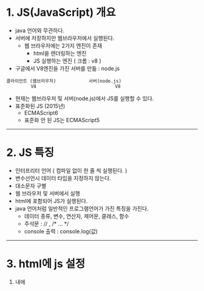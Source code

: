 # 1. JS(JavaScript) 개요

- java 언어와 무관하다.
- 서버에 저장하지만 웹브라우저에서 실행된다.
    - 웹 브라우저에는 2가지 엔진이 존재
        - html을 렌더링하는 엔진
        - JS 실행하는 엔진 ( 크롬 : v8 )
- 구글에서 V8엔진을 가진 서버를 만듦 : node.js

```
클라이언트 (웹브라우저)            서버(node.js)
         V8                             V8             
```

- 현재는 웹브라우저 및 서버(node.js)에서 JS를 실행할 수 있다.
- 표준화된 JS (2015년)
    - ECMAScript6
    - 표준화 안 된 JS는 ECMAScript5

---

# 2. JS 특징

- 인터프리터 언어 ( 컴파일 없이 한 줄 씩 실행된다. )
- 변수선언시 데이터 타입을 지정하지 않는다.
- 대소문자 구별
- 웹 브라우저 및 서버에서 실행
- html에 포함되어 JS가 실행된다.
- java 언어처럼 일반적인 프로그램언어가 가진 특징을 가진다.
    - 데이터 종류, 변수, 연산자, 제어문, 클래스, 함수
    - 주석문 :  // ,  /* … */
    - console 출력 : console.log(값)

---

# 3.  html에 js 설정

1) <head> 내에 <script> 설정

```
<head>
			 <script> 
			 // JS코드...
			 </script> 
</head>
```

2) <body> 내에 <script> 설정

```
<body>
			// html 태그
			 <script> 
			// JS코드...
			 </script> 
</body>
```

3) 외부파일로 설정 

- <head> 내에 <script>로 참조

```
<head>
			 <script src="test.js"> </script> 
</head>
```

---

# 4. 식별자 ( identifier )

: js 코드내의 단어의 개념

- 대소문자 구병
- 첫글자는 반드시 영문자 또는 _, $ 만 지정 가능
- 시스템 정의 식별자(예약어), 사용자 정의 식별자 사용
    - 변수명 : 모두 소문자 권장
    - 상수명 : 모두 대문자 권장
    - 함수명 : 모두 소문자 권장
    - 클래스명 : 첫글자 대문자

---

# 5. 데이터 종류

## 1) 기본 데이터형

- **수치 데이터** : 정수와 실수
    - Number 객체
      
- **문자 데이터** : 문자와 문자열 포함
    - String 객체
    - 홑따옴표/쌍따옴표 구분 X
      
- **논리 데이터** : 참/거짓
    - Boolean 객체 : true/false
    - false 로 처리되는 값
        - 0, “”, null, undefined, NaN
    - 주로 조건문 및 논리연산자에 사용
      
- **undefined** : 변수가 선언후 초기화 안 된 상태
    - Object 객체
      
- **null** : 변수 초기화 된 상태지만 값 없는 상태
    - Object 객체
      
- **NaN** : Not a Number
    - Number 객체
    - 일반적으로 숫자가 아닌 문자열을 수치형으로 변경할 때 발생할 수 있다.
        - 예 > “10”   ⇒   Number.parseInt(”10”)      ⇒   10
            
                   “민지” ⇒   ~~Number.parseInt(”민지”)~~   ⇒   NaN 발생
            


## 2) 참조 데이터형

- **배열** (객체)   :  [  값1, 값2, …  ]
- **JSON (**객체) :  JSON ( JavaScript Object Notation )
    - **{key : value} 형식** ⇒ `{ name: "홍길동", age: 10 }`
- **함수** (function) (객체) : 자바의 메서드 기능
    
    ```
    function 함수명(변수, ...){
    						// 문장
    						return 값;
    }
    ```
    
    - JS의 함수는 데이터로 처리된다.
    - 변수에 저장
    - 리턴값으로 사용
    - 함수 호출시 인자값으로사용
    - 위 3가지 특징을 갖는 함수(객체)를 일급객체(first-class)라 부른다.
        - 일급객체 언어 : JS, Python, 자바(람다)
        
- **클래스** (class) :
    
    ```
    class 클래스명 {
    		// 생성자
    		// 메서드
    }
    new 클래스명();
    ```
    
![image (2)](https://github.com/user-attachments/assets/70a5a71d-6e3a-44d8-ac92-297204506047)

    

---

# 6. **typeof 연산자**

: 데이터 타입을 확인

- `typeof new Cat()   // Cat object`
- `typeof 3.14   // number`

---

# 7. 변수 ( Variable )

: **데이터 저장**

## 1) JS 변수 특징

- **데이터형을 지정하지 않는다.**
    - 임의의 변수에 데이터타입을 제한하지 않기에 하나의 변수에 모든 데이터값을 저장할 수 있다.
    - 간편하지만 개발자 입장에서는 좋지 않음
        - 이를 해결하기 위해 타입스크립트 등장

## 2) 문법 2가지

1. **var 키워드** 
    - OLD 버전
    
    ```
    var 변수명;      // 변수선언, undefined 저장됨
    변수명 = 값;     // 변수 초기화
    var 변수명 = 값; // 변수 선언 및 초기화
    ```
    
    - 특징
        1. **변수 중복가능**
        2. **함수 스코프**를 따른다.
            - 함수에서 사용하는 {}안에서 선언한 것은 밖에서는 사용 불가
            - 함수 제외한 if, for 문 등의 {}는 상관없음
    
2. **let 키워드  (권장**)
    - ES6
    
    ```
    let 변수명;      // 변수선언, undefined 저장됨
    변수명 = 값;     // 변수 초기화
    let 변수명 = 값; // 변수 선언 및 초기화
    ```
    
    - 특징
        1. **변수 중복 불가능**
        2. **블럭 스코프**를 따른다.
            - 모든 {} 안에서 선언한 것은 밖에서 사용 불가

---

# 7. 기본형 변수 vs 참조형 변수

## 1) 기본형 변수

: 기본형 데이터를 저장하는 변수

- `let n = 10;`
- **call by value**
    - 값을 전달하기에 기존 변수에 다른 영향이 가지 않는다.

## 2) 참조형 변수

: 참조형 데이터를 저장하는 변수

- `let n2= [10,20,30];`
- **call by reference**
    - 값이 저장된 주소를 전달한다.
    - 따라서 값 변경등이 일어나면 기존의 변수에도 영향이 갈 수 있다.

---

# 8. 상수

: `const 상수명 = 값;`

- **값 변경 불가**
- **상수명 중복 불가**
- **블럭 스코프**를 따른다.
- Front-end 프레임워크 ( React.js (facebook), Vue.js, Angular (google) ) 에서 매우 자주 사용된다.

`주의할 점`

```jsx
// 상수 주의할 점
      const m = [10, 20, 30]; // m에는 배열의 주소가 저장되어 있음
      m[0] = 100; // 그래서 그 주소의 요소값은 변경 가능
      console.log(m);

      m = [100, 200, 300]; // m에 새로운 주소값을 넣었기에Assignment to constant variable 오류 발생 
      // console.log(m);
```

---
# 9. 연산자

- **산술연산자**
    - +
    - -
    - *
    - / : 소수점까지 출력
    - % : 나머지

⇒ 문자열로 된 숫자와의 연산이 가능하다. (  +  제외)

- **+ 로는 문자열로 합해진다.**

```jsx
      console.log("10" + 3); // 103
      console.log(Number.parseInt("10") + 3); // 13
      console.log("10"  -3); // 7
      console.log("10" * 3); // 30
      console.log("10" / 3); // 3.3333333333333335
      console.log("10" % 3); // 1
```

- **대입연산자**
    - =
    - +=
    - -=
    - *=
    - /=
    - %=

- **비교연산자**
    - a == b  |  a ! =  b
    - a > b  |  a >= b
    - a < b  | a <= b
    - **a === b**
        - **`값과 데이터 타입`까지 비교**, identical 연산자
        
        ```jsx
              console.log("10" == 10);  // true
              console.log("10" === 10); // false
        ```
        
        - **`undefined` 비교할 떄는 반드시 === 연산자를 사용**
        
        ```jsx
              let v = undefined;
              console.log(v == undefined); // true
              console.log(v === undefined); // true
        
              let v2 = null;
              console.log(v2 == undefined); // true
              console.log(v2 === undefined); // false
        ```
        
        - 실제값이 null일떄도 undefined와 == 비교를 하면 true 값이 나오기에 === 연산자를 사용해야 한다.
    - **a ! == b**
    
- **논리연산자**
    - && (and)
    - || (or)
    - ! (not)

⇒ JS 에서는 **true/false 가 아닌 임의의 값도 논리값으로 사용**될 수 있다.

- **`false`로 사용되는 5가지의 값**
    - 0,””, null, undefined, NaN

⇒ **A && B** :  중요 ( 리액트에서 자주 사용됨 )

- A가 참이면 B가 반환
- A가 거짓이면 A가 반환

```jsx
console.log(10 && "홍길동"); // 홍길동
console.log(0 && "홍길동");  // 0
```

**A || B**

- A 가 참이면 A 가 반환
- A 가 거짓이면 B 가 반환

**!A**

- A의 반대 반환 ( true ↔ false)

- **증감연산자**
    - ++n  : 전치 증가
    - n++  : 후치 증가
    - - - n  : 전치 감소
    - n - -  : 후치 감소
    
    ```jsx
          let n = 10;
          console.log(n++); // 10
          console.log(++n); // 12
    
          console.log(n--); // 12
          console.log(--n); //10
    
          let n2 = 10;
          let result = ++n2; // 11
          console.log(result, n2); // 11, 11
    
          let n3 = 10;
          let result2 = n3++; // 10
          console.log(result2, n3); // 10, 11
    ```
    

- 3항 연산자
    - (조건식) ? 참 : 거짓;
        
        `100 > 102 ? "O" : "X”`
        

---
# 10. 문장

## 실행문

- 순차문
- 제어문
    - **조건문  ( if문, if ~ else문, 다중 if문, switch문 )**
        
        ```jsx
              // 1. 단일if문
              if (3 > 2) {
                console.log("true");
              }
        
              console.log("=================");
        
              // 2. if ~ else 문
              if (3 > 20) {
                console.log("true");
              } else {
                console.log("false");
              }
        
              console.log("=================");
        
              // 3. 다중 if문
              let num = 90;
              let grade;
              if (num >= 90) {
                grade = "A";
              } else if (num >= 80) {
                grade = "B";
              } else {
                grade = "C";
              }
              console.log("학점 : ", grade);
        
              console.log("=================");
        
              // 동적으로 값 입력받기
              let num2 = prompt("점수입력");
              num2 = Number.parseInt(num2);
              let grade2;
              if (num2 >= 90) {
                grade2 = "A";
              } else if (num2 >= 80) {
                grade2 = "B";
              } else {
                grade2 = "C";
              }
              console.log("학점 : ", grade2);
              console.log("=================");
        
              // 4. switch문
              let x = "100";
              switch (
                x // 스위치문은 값과 데이터 타입을 같이 비교한다.
              ) {
                case 10:
                  console.log("10");
                  break;
                case 100: {
                  console.log("100");
                  break;
                }
                default:
                  console.log("default");
                  break;
              }
        ```
        
    - **반복문 ( for문, while문 , do ~ while문, foreach 문 )**
        
        ```jsx
              // 1. for문
              for (let i = 0; i < 5; i++) {
                console.log(i);
              }
              console.log("================");
              //2. while문
              let n = 0;
              while (n < 5) {
                n++;
              }
              console.log(n);
              console.log("================");
              // 3. do ~ while문
              let n2 = 1;
              do {
                n2++;
                console.log(n2);
              } while (n2 < 6);
        
              console.log("================");
              
              //4.breka, continue문
              let i = 0;
              for (i = 0; i < 5; i++) {
                if (i == 2) continue;
                if (i == 4) break;
                console.log(i);
              }
        ```
        

## 비실행문

- 주석문 : //, /* … */

---

# 11. 객체종류

## 데이터 관련 객체

### **문자열 객체 ( String )**

https://developer.mozilla.org/ko/docs/Web/JavaScript/Reference/Global_Objects/String

- **`문자열 속성 및 메서드`**
    - **문자열 길이 : lenght 속성**
        
        ```jsx
        let s = "HeLLO";
        
        console.log("1. 문자열 길이 : ", s.length); // 5
        ```
        
    - **문자열 연결 : concat()**
        
        ```jsx
         console.log("3. 문자열 연결 : ", s.concat("!!!")); // HeLLO!!!
         console.log("3. 문자열 연결 : ", s.concat("!!", "~~~")); // HeLLO!!~~~
        ```
        
    - **특정 문자 얻기 : charAt()**
        
        ```jsx
        console.log("2. 특정 문자 얻기 : ", s.charAt(0)); // H
        ```
        
    - **특정 문자 위치 얻기 : indexOf()**
        
        ```jsx
        console.log("4. 특정 문자 위치 얻기: ", s.indexOf("e")); // 1
              console.log("4. 특정 문자 위치 얻기: ", s.indexOf("a")); // 없으면 -1
        ```
        
    - **부분열 :  substring(start, end)  / substr( start, len )**
        
        ```jsx
        console.log("5. 부분열 ", s.substring(0, 4)); //  start, end  //  HeLL
              console.log("5. 부분열 ", s.substr(0, 4)); // start, len // HeLL
        ```
        
    - **소문자 / 대문자 : toLowerCase() / toUpperCase()**
        
        ```jsx
        console.log("6. 소문자 ", s.toLowerCase()); // hello
        console.log("7. 대문자 ", s.toUpperCase());
        
        ```
        
    - **특정값 시작여부 / 종료여부 : startsWith()  /  endsWith()**
        
        ```jsx
        console.log("8. 특정값 시작여부 ", s.startsWith("H")); //  true
              console.log("9. 특정값 종료여부 ", s.endsWith("a")); // false
              console.log("9. 특정값 종료여부 ", s.endsWith("l", 4)); // 문자열 4개(HeLl)의 종료가 l인지 확인 => false
        
        ```
        
    - **특정값 포함 여부 : includes()**
        
        ```jsx
        console.log("10. 특정값 포함 여부 : ", s.includes("e")); // true
        ```
        
    - **치환 :  replace()  /  replaceAll()**
        
        ```jsx
          console.log("11. 치환 : ", s.replace("H", "h")); // heLlO
              console.log("11. 치환 ALL : ", s.replaceAll("L", "l")); // HellO
        ```
        
    - **공백제거 : trim()  /  trimStart()  /  trimEnd()**
        
        ```jsx
         let s2 = "      world     ";
              console.log("12. 공백제거(양쪽) : ", s2.trim()); // world
              console.log("12. 공백제거(왼쪽) : ", s2.trimStart()); // world
              console.log("12. 공백제거(오른쪽) : ", s2.trimEnd()); //        world
        
              console.log("12. 공백제거후 길이 :", s2.trim().length); // 5
        ```
        
    - **구분자로 분리 : split()**
        
        ```jsx
         let s3 = "홍길동/이순신/유관순";
              let result_arr = s3.split("/");
              console.log("13. 구분자로 분리 : ", result_arr, result_arr[0]); // (3) ['홍길동', '이순신', '유관순']0: "홍길동"1: "이순신"2: "유관순"length: 3[[Prototype]]: Array(0) 홍길동
        ```
        
    - **문자열 반복 : repeat()**
        
        ```jsx
        let s4 = "hello";
              console.log("14.문자열 반복 : ", s4.repeat(2)); //hellohello
        ```
        
    - **문자열 길이만큼 채우기 : padStart() /  padEnd()**
        
        ```jsx
        let s5 = "홍길동";
              console.log("15. LPAD : ", s5.padStart(10, "*")); // *******홍길동
              console.log("16. RPAD : ", s5.padEnd(10, "*")); // 홍길동*******
        ```
        
    - **이스케이프 문자**
        
        ```jsx
              // aaa"bbb
              console.log("aaa'bbb"); // aaa'bbb
              console.log("aaa\tbbb"); // aaa	bbb
              console.log("aaa\nbbb"); // aaa
              // bbb
              console.log("aaa\\nbbb"); // aaa\nbbb
        ```
        

### **수치 객체 ( Number )**

https://developer.mozilla.org/ko/docs/Web/JavaScript/Reference/Global_Objects/Number

- **`수치 속성 및 메서드`**
    - **최대값 / 최소값  :  MAX_VALUE / MIN_VALUE**
        
        ```jsx
         // 1. 수치 데이터 생성 방벙
              let n = 100;
              let n2 = Number(100);
              let n3 = new Number(100);
        
              console.log(n, n2, n3); // 100 100 Number {100}
        
              // 속성 및 메서드
              console.log("1. 최대값 : ", Number.MAX_VALUE); // 1.7976931348623157e+308
              console.log("2. 최소값 : ", Number.MIN_VALUE); // 5e-324
        ```
        
    - **문자열로 변경  :  toString()**
        
        ```jsx
         let n4 = 10;
              console.log("3. 문자열로 변경(10진수) : ", n4.toString()); // 10
              console.log("3. 문자열로 변경(2진수) : ", n4.toString(2)); // 1010
              console.log("3. 문자열로 변경(8진수) : ", n4.toString(8)); // 12
              console.log("3. 문자열로 변경(16진수) : ", n4.toString(16)); // a
        ```
        
    - **문자열로 고정 소수점 표기법  :  toFixed()**
        
        ```jsx
         let n5 = 3.141586;
              console.log("4. 문자열로 고정 소수점 표기법 : ", n5.toFixed()); //  3
              console.log("4. 문자열로 고정 소수점 표기법 : ", n5.toFixed(2)); // 3.14
              console.log("4. 문자열로 고정 소수점 표기법 : ", n5.toFixed(4)); // 3.1416 => 반올림됨
        ```
        
    - **NaN 여부  :  isNaN()**
        
        ```jsx
              console.log("5. NaN 이냐 : ", Number.isNaN(NaN)); // true
              console.log("5. NaN 이냐 : ", Number.isNaN(null)); // false
              console.log("5. NaN 이냐 : ", Number.isNaN(undefined)); // false
              console.log("5. NaN 이냐 : ", Number.isNaN("홍길동")); // false
              console.log("5. NaN 이냐 : ", Number.isNaN(10)); // false
        
        ```
        
    - **정수 여부  :  isInteger()**
        
        ```jsx
                   console.log("6. 정수인가? :  ", Number.isInteger(NaN)); //  false
              console.log("6. 정수인가? :  ", Number.isInteger(null)); //  false
              console.log("6. 정수인가? :  ", Number.isInteger(undefined)); //  false
              console.log("6. 정수인가? :  ", Number.isInteger(10)); // true
              console.log("6. 정수인가? :  ", Number.isInteger(3.14)); //  false
              console.log("6. 정수인가? :  ", Number.isInteger(-10)); // true
              console.log("6. 정수인가? :  ", Number.isInteger("10")); //  false
        ```
        
    - **문자열을 정수/실수로 변환   :  parseInt()  /   parseFloat()**
        
        ```jsx
        // "10" -> 10
              console.log("7. 문자열을 정수로 반환 : ", Number.parseInt("10") + 10); // 20
        
              // "3.14" -> 3.14
              console.log("8. 문자열을 실수로 반환 : ", Number.parseFloat("3.14") + 10); //  13.14
        ```
        

### **날짜 객체 ( Date )**

https://developer.mozilla.org/ko/docs/Web/JavaScript/Reference/Global_Objects/Date

- **`날짜 생성 및 메서드`**
    - **날짜 데이터 생성**
        
        ```jsx
          // 날짜 데이터 생성 방법
              let d = new Date(); // 객체로 반환
              let d2 = Date(); // 문자열
              let d3 = Date.now();
              console.log(d); // Thu Dec 19 2024 14:17:44 GMT+0900 (한국 표준시)
              console.log(d2); // Thu Dec 19 2024 14:17:44 GMT+0900 (한국 표준시)
              console.log(d3); // 1970/0101/00:00:00 ~ 현재시간 까지 시간을 밀리세컨즈로 반환 : 1734585505861
        ```
        
    - **toString()**
        
        ```jsx
         console.log("1. toString() : ", d.toString()); // Thu Dec 19 2024 14:23:08 GMT+0900 (한국 표준시)
              console.log("2. toDateString() : ", d.toDateString()); // Thu Dec 19 2024
              console.log("3. toISOString() : ", d.toISOString()); // 2024-12-19T05:22:57.377Z
              console.log("3. toISOString() : ", d.toISOString().slice(0, 10)); //  2024-12-19
        ```
        
    - **날짜 및 시간 데이터 얻기**
        
        ```jsx
         console.log("4. getFullYear()", d.getFullYear()); //2024
              console.log("5. getMonth() :", d.getMonth() + 1); // 12
              console.log("6. getDate() : ", d.getDate()); // 19
              console.log("7. getMinutes() : ", d.getMinutes()); // 36
        ```
        

### **Boolean 객체**

https://developer.mozilla.org/ko/docs/Web/JavaScript/Reference/Global_Objects/Boolean

```jsx
      // 불린 객체 생성 방법

      // false로 처리되는 값
      let b1 = new Boolean(0); // 객체가 나옴
      let b2 = Boolean("");
      let b3 = Boolean(null);
      let b4 = Boolean(undefined);
      let b5 = Boolean(NaN);
      console.log(b1, b1.valueOf(), b1.toString()); // Boolean {false} false 'false'
      console.log(b2, b3, b4, b5); // false false false false

      if (b1.toString()) {
        // 문자열이 들어가기에 false 아님
        console.log("AAA"); //AAA
      }

      if (b1.valueOf()) {
        // false 임
        console.log("BBB");
      }

      // true 처리되는 값
      let v = Boolean(10);
      let v2 = Boolean("aaa");
      let v3 = Boolean([]);
      let v4 = Boolean({});
      console.log(v, v2, v3, v4); // true true true true
```

### **배열 객체 ( Array )**

https://developer.mozilla.org/ko/docs/Web/JavaScript/Reference/Global_Objects/Array

- 자바의 ArrayList와 유사하다.
- 배열의 크기 변경이 가능하고, 저장되는 데이터 타입 무관
- **`배열 메서드`**
    - **map 함수**
        
        : 배열 안의 요소들을 가공할 떄 사용하는 함수
        
        ```jsx
              let y = ["hello", "world", "happy"];
              let result4 = y.map((item, index, array) => {
                return item.toUpperCase();
              });
              console.log(result4);  // ['HELLO', 'WORLD', 'HAPPY']
        ```
        
    - **filter 함수**
        
        : 배열 안의 요소들 중 조건에 일치하는 값을 찾을 때 사용하는 함수
        
        ```jsx
        let x2 = [10, 11, 20, 21, 30, 31];
              let result3 = x2.filter((ele, index, array) => {
                return ele % 2 == 0; // 짝수인 값만 반환
              });
              console.log("짝수만 : ", result3); // [10, 20, 30] => 배열로 반환됨
        ```
        
    - **split 함수**
        
        : 문자열을 구분자 기준으로 나누어 배열로 반환하는 함수
        
        ```jsx
         let y3 = "hello World !!";
         console.log(y3.split(" ")); // ['hello', 'World', '!!']
        ```
        
    - **join 함수**
        
        : 배열 안의 값들을 하나의 문자열로 합치는 함수
        
        - 구분자를 지정해서 합칠 수 있다.
        
        ```jsx
        let y2 = ["hello", 2, "happy"];
        let result5 = y2.join(" "); // 구분자 공백하나 지정함
        console.log(result5); // hello 2 happy
        ```
        
    - **fill 함수**
        
        : 배열값들을 지정한 값으로 변경(채우기)하는 함수
        
        ```jsx
        let y4 = [1, 2, 3, 4, 5];
        console.log(y4.fill(100)); // [100, 100, 100, 100, 100]
        console.log(y4.fill(99, 2)); // (채울값, 시작인덱스)  [100, 100, 99, 99, 99]
        console.log(y4.fill(88, 0, 3)); // (채울값, 시작인덱스, 끝인덱스)  [88, 88, 88, 99, 99]
        ```
        
    - **Array.from()**
        
        : 배열이 아닌 것을 배열로 만들어 반환
        
        ```jsx
         console.log("8. Arrray.from() ");
              let y6 = "hello";
              console.log(Array.from(y6)); // ['h', 'e', 'l', 'l', 'o']
        
              let result6 = Array.from(y6, (s) => {
                return s.toUpperCase(); // y6 요소들을 한번씩 순회함
              });
              console.log(result6); // ['H', 'E', 'L', 'L', 'O']
        ```
        
    - **Arrray.isArray()**
        
        : 배열인지 아닌지 boolean값으로 반환
        
        ```jsx
        console.log("9. 배열인지 여부 : Arrray.isArray(배열) ");
        console.log(Array.isArray([1, 2, 3])); // true
        console.log(Array.isArray([])); // true
        console.log(Array.isArray("AAA")); // false
        ```
        
    - **spread 연산자**
        
        : `let x = [ …배열 ];`
        
        ```jsx
        let x = [10, 20, 30];
        
              // 1. 배열값 복사
              let copy_x = [...x];
              copy_x[0] = 100;
              console.log(copy_x); // [100, 20, 30]
        
              // 2. 기본배열에 값 추가
              let x2 = [10, 20, 30];
              let new_x2 = [0, ...x2, 40, 50];
              console.log(new_x2); //[0, 10, 20, 30, 40, 50]
        
              // 3. 배열 연결
              let x3 = [10, 20, 30];
              let x4 = [100, 200, 300];
              let result = [...x3, ...x4];
              console.log(result); // [10, 20, 30, 100, 200, 300]
        
              //4. 문자열 --> 배열로 변경
              console.log([..."hello"]); // ['h', 'e', 'l', 'l', 'o']
        ```
        
